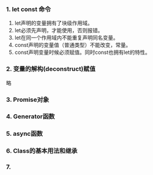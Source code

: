### 1. let const 命令
1. let声明的变量拥有了块级作用域。
2. let必须先声明，才能使用，否则报错。
3. let在同一个作用域内不能重复声明同名变量。
4. const声明的变量值（普通类型）不能改变，常量。
5. const声明变量时候必须赋值。同时const也拥有let的特性。
### 2. 变量的解构(deconstruct)赋值
略
### 3. Promise对象
### 4. Generator函数
### 5. async函数
### 6. Class的基本用法和继承
### 7. 
